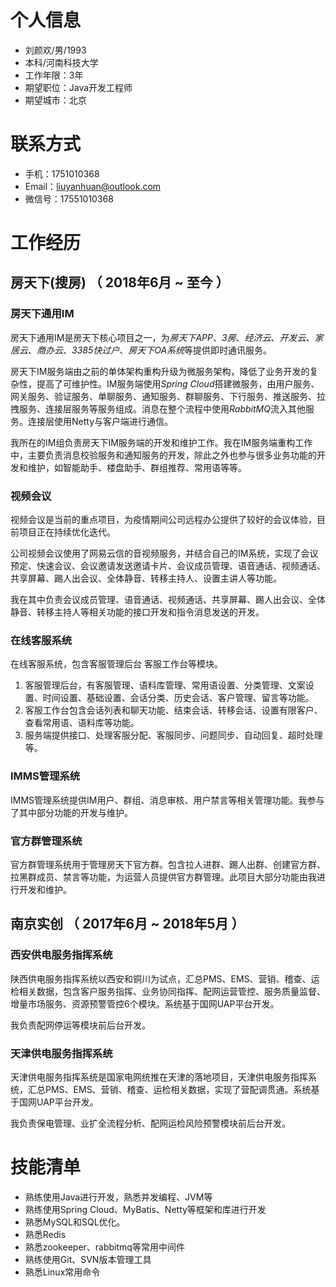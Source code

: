 # 个人信息

* 刘颜欢/男/1993
* 本科/河南科技大学
* 工作年限：3年
* 期望职位：Java开发工程师
* 期望城市：北京

# 联系方式

* 手机：1751010368
* Email：liuyanhuan@outlook.com
* 微信号：17551010368

# 工作经历

## 房天下(搜房) （ 2018年6月 ~ 至今 ）

### 房天下通用IM

房天下通用IM是房天下核心项目之一，为*房天下APP*、*3房*、*经济云*、*开发云*、*家居云*、*商办云*、*3385快过户*、*房天下OA系统*等提供即时通讯服务。

房天下IM服务端由之前的单体架构重构升级为微服务架构，降低了业务开发的复杂性，提高了可维护性。IM服务端使用*Spring* *Cloud*搭建微服务，由用户服务、网关服务、验证服务、单聊服务、通知服务、群聊服务、下行服务、推送服务、拉拽服务、连接层服务等服务组成。消息在整个流程中使用*RabbitMQ*流入其他服务。连接层使用Netty与客户端进行通信。

我所在的IM组负责房天下IM服务端的开发和维护工作。我在IM服务端重构工作中，主要负责消息校验服务和通知服务的开发，除此之外也参与很多业务功能的开发和维护，如智能助手、楼盘助手、群组推荐、常用语等等。  

### 视频会议

视频会议是当前的重点项目，为疫情期间公司远程办公提供了较好的会议体验，目前项目正在持续优化迭代。

公司视频会议使用了网易云信的音视频服务，并结合自己的IM系统，实现了会议预定、快速会议、会议邀请发送邀请卡片、会议成员管理、语音通话、视频通话、共享屏幕、踢人出会议、全体静音、转移主持人、设置主讲人等功能。

我在其中负责会议成员管理、语音通话、视频通话、共享屏幕、踢人出会议、全体静音、转移主持人等相关功能的接口开发和指令消息发送的开发。

### 在线客服系统

在线客服系统，包含客服管理后台 客服工作台等模块。
1. 客服管理后台，有客服管理、语料库管理、常用语设置、分类管理、文案设置、时间设置、基础设置、会话分类、历史会话、客户管理、留言等功能。
2. 客服工作台包含会话列表和聊天功能、结束会话、转移会话、设置有限客户、查看常用语、语料库等功能。
3. 服务端提供接口、处理客服分配、客服同步、问题同步、自动回复、超时处理等。

### IMMS管理系统

IMMS管理系统提供IM用户、群组、消息审核、用户禁言等相关管理功能。我参与了其中部分功能的开发与维护。

### 官方群管理系统

官方群管理系统用于管理房天下官方群。包含拉人进群、踢人出群、创建官方群、拉黑群成员、禁言等功能，为运营人员提供官方群管理。此项目大部分功能由我进行开发和维护。

## 南京实创 （ 2017年6月 ~ 2018年5月 ）

### 西安供电服务指挥系统

陕西供电服务指挥系统以西安和铜川为试点，汇总PMS、EMS、营销、稽查、运检相关数据，包含客户服务指挥、业务协同指挥、配网运营管控、服务质量监督、增量市场服务、资源预警管控6个模块。系统基于国网UAP平台开发。

我负责配网停运等模块前后台开发。

### 天津供电服务指挥系统

天津供电服务指挥系统是国家电网统推在天津的落地项目，天津供电服务指挥系统，汇总PMS、EMS、营销、稽查、运检相关数据，实现了营配调贯通。系统基于国网UAP平台开发。

我负责保电管理、业扩全流程分析、配网运检风险预警模块前后台开发。

# 技能清单

* 熟练使用Java进行开发，熟悉并发编程、JVM等
* 熟练使用Spring Cloud、MyBatis、Netty等框架和库进行开发
* 熟悉MySQL和SQL优化。
* 熟悉Redis
* 熟悉zookeeper、rabbitmq等常用中间件
* 熟练使用Git、SVN版本管理工具
* 熟悉Linux常用命令

